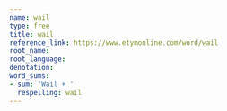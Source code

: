 ```yaml
---
name: wail
type: free
title: wail
reference_link: https://www.etymonline.com/word/wail
root_name: 
root_language: 
denotation: 
word_sums:
- sum: 'Wail + '
  respelling: wail
---
```

